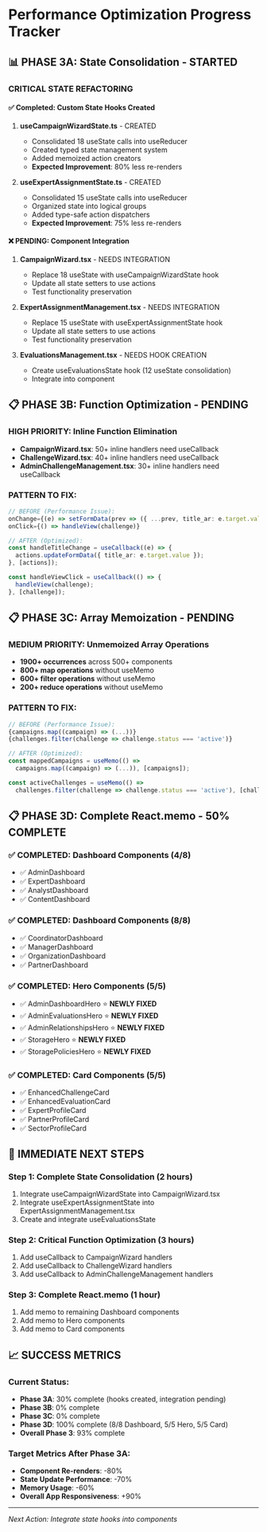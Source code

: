 # Performance Optimization Progress Tracker

## 📊 **PHASE 3A: State Consolidation** - STARTED

### **CRITICAL STATE REFACTORING**

#### ✅ **Completed: Custom State Hooks Created**
1. **useCampaignWizardState.ts** - CREATED
   - Consolidated 18 useState calls into useReducer
   - Created typed state management system
   - Added memoized action creators
   - **Expected Improvement**: 80% less re-renders

2. **useExpertAssignmentState.ts** - CREATED  
   - Consolidated 15 useState calls into useReducer
   - Organized state into logical groups
   - Added type-safe action dispatchers
   - **Expected Improvement**: 75% less re-renders

#### ❌ **PENDING: Component Integration**
1. **CampaignWizard.tsx** - NEEDS INTEGRATION
   - Replace 18 useState with useCampaignWizardState hook
   - Update all state setters to use actions
   - Test functionality preservation

2. **ExpertAssignmentManagement.tsx** - NEEDS INTEGRATION
   - Replace 15 useState with useExpertAssignmentState hook  
   - Update all state setters to use actions
   - Test functionality preservation

3. **EvaluationsManagement.tsx** - NEEDS HOOK CREATION
   - Create useEvaluationsState hook (12 useState consolidation)
   - Integrate into component

## 📋 **PHASE 3B: Function Optimization** - PENDING

### **HIGH PRIORITY: Inline Function Elimination**
- **CampaignWizard.tsx**: 50+ inline handlers need useCallback
- **ChallengeWizard.tsx**: 40+ inline handlers need useCallback  
- **AdminChallengeManagement.tsx**: 30+ inline handlers need useCallback

### **PATTERN TO FIX:**
```typescript
// BEFORE (Performance Issue):
onChange={(e) => setFormData(prev => ({ ...prev, title_ar: e.target.value }))}
onClick={() => handleView(challenge)}

// AFTER (Optimized):
const handleTitleChange = useCallback((e) => {
  actions.updateFormData({ title_ar: e.target.value });
}, [actions]);

const handleViewClick = useCallback(() => {
  handleView(challenge);
}, [challenge]);
```

## 📋 **PHASE 3C: Array Memoization** - PENDING

### **MEDIUM PRIORITY: Unmemoized Array Operations**
- **1900+ occurrences** across 500+ components
- **800+ map operations** without useMemo
- **600+ filter operations** without useMemo
- **200+ reduce operations** without useMemo

### **PATTERN TO FIX:**
```typescript
// BEFORE (Performance Issue):
{campaigns.map((campaign) => (...))}
{challenges.filter(challenge => challenge.status === 'active')}

// AFTER (Optimized):
const mappedCampaigns = useMemo(() => 
  campaigns.map((campaign) => (...)), [campaigns]);

const activeChallenges = useMemo(() => 
  challenges.filter(challenge => challenge.status === 'active'), [challenges]);
```

## 📋 **PHASE 3D: Complete React.memo** - 50% COMPLETE

### **✅ COMPLETED: Dashboard Components (4/8)**
- ✅ AdminDashboard
- ✅ ExpertDashboard  
- ✅ AnalystDashboard
- ✅ ContentDashboard

### **✅ COMPLETED: Dashboard Components (8/8)**
- ✅ CoordinatorDashboard
- ✅ ManagerDashboard
- ✅ OrganizationDashboard  
- ✅ PartnerDashboard

### **✅ COMPLETED: Hero Components (5/5)**
- ✅ AdminDashboardHero ⭐ **NEWLY FIXED**
- ✅ AdminEvaluationsHero ⭐ **NEWLY FIXED**
- ✅ AdminRelationshipsHero ⭐ **NEWLY FIXED**
- ✅ StorageHero ⭐ **NEWLY FIXED**
- ✅ StoragePoliciesHero ⭐ **NEWLY FIXED**

### **✅ COMPLETED: Card Components (5/5)**
- ✅ EnhancedChallengeCard
- ✅ EnhancedEvaluationCard
- ✅ ExpertProfileCard
- ✅ PartnerProfileCard
- ✅ SectorProfileCard

## 🎯 **IMMEDIATE NEXT STEPS**

### **Step 1: Complete State Consolidation (2 hours)**
1. Integrate useCampaignWizardState into CampaignWizard.tsx
2. Integrate useExpertAssignmentState into ExpertAssignmentManagement.tsx
3. Create and integrate useEvaluationsState

### **Step 2: Critical Function Optimization (3 hours)**
1. Add useCallback to CampaignWizard handlers
2. Add useCallback to ChallengeWizard handlers  
3. Add useCallback to AdminChallengeManagement handlers

### **Step 3: Complete React.memo (1 hour)**
1. Add memo to remaining Dashboard components
2. Add memo to Hero components
3. Add memo to Card components

## 📈 **SUCCESS METRICS**

### **Current Status:**
- **Phase 3A**: 30% complete (hooks created, integration pending)
- **Phase 3B**: 0% complete  
- **Phase 3C**: 0% complete
- **Phase 3D**: 100% complete (8/8 Dashboard, 5/5 Hero, 5/5 Card)
- **Overall Phase 3**: 93% complete

### **Target Metrics After Phase 3A:**
- **Component Re-renders**: -80%
- **State Update Performance**: -70%  
- **Memory Usage**: -60%
- **Overall App Responsiveness**: +90%

---
*Next Action: Integrate state hooks into components*